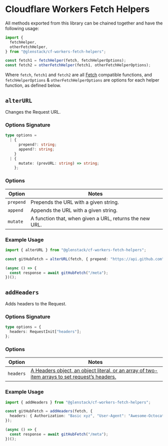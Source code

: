 # Cloudflare Workers Fetch Helpers

All methods exported from this library can be chained together and have the following usage:

```typescript
import {
  fetchHelper,
  otherFetchHelper,
} from "@glenstack/cf-workers-fetch-helpers";

const fetch1 = fetchHelper(fetch, fetchHelperOptions);
const fetch2 = otherFetchHelper(fetch1, otherFetchHelperOptions);
```

Where `fetch`, `fetch1` and `fetch2` are all [Fetch](https://developer.mozilla.org/en-US/docs/Web/API/WindowOrWorkerGlobalScope/fetch) compatible functions, and `fetchHelperOptions` & `otherFetchHelperOptions` are options for each helper function, as defined below.

## `alterURL`

Changes the Request URL.

### Options Signature

```typescript
type options =
  | {
      prepend?: string;
      append?: string;
    }
  | {
      mutate: (prevURL: string) => string;
    };
```

### Options

| Option    | Notes                                                   |
| --------- | ------------------------------------------------------- |
| `prepend` | Prepends the URL with a given string.                   |
| `append`  | Appends the URL with a given string.                    |
| `mutate`  | A function that, when given a URL, returns the new URL. |

### Example Usage

```typescript
import { alterURL } from "@glenstack/cf-workers-fetch-helpers";

const gitHubFetch = alterURL(fetch, { prepend: "https://api.github.com" });

(async () => {
  const response = await gitHubFetch("/meta");
})();
```

## `addHeaders`

Adds headers to the Request.

### Options Signature

```typescript
type options = {
  headers: RequestInit["headers"];
};
```

### Options

| Option    | Notes                                                                                                                                                  |
| --------- | ------------------------------------------------------------------------------------------------------------------------------------------------------ |
| `headers` | [A Headers object, an object literal, or an array of two-item arrays to set request’s headers.](https://fetch.spec.whatwg.org/#typedefdef-headersinit) |

### Example Usage

```typescript
import { addHeaders } from "@glenstack/cf-workers-fetch-helpers";

const gitHubFetch = addHeaders(fetch, {
  headers: { Authorization: "Basic xyz", "User-Agent": "Awesome-Octocat-App" },
});

(async () => {
  const response = await gitHubFetch("/meta");
})();
```
